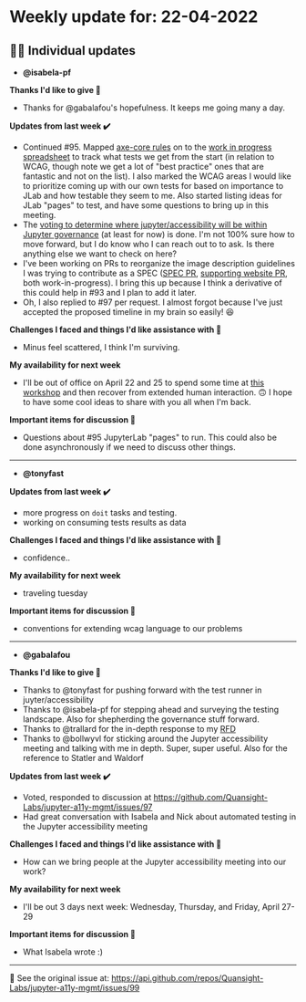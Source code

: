# Weekly update for: 22-04-2022

## :singer: Individual updates

- **@isabela-pf** 

 **Thanks I'd like to give 🙌**
- Thanks for @gabalafou's hopefulness. It keeps me going many a day.

**Updates from last week :heavy_check_mark:**
- Continued #95. Mapped [axe-core rules](https://github.com/dequelabs/axe-core/blob/develop/doc/rule-descriptions.md#best-practices-rules) on to the [work in progress spreadsheet](https://docs.google.com/spreadsheets/d/1mUmZevaEI1HwZQ0uF5Rjhb9mGEJ71RAkjj-Lxr3sLZw/edit?usp=sharing) to track what tests we get from the start (in relation to WCAG, though note we get a lot of "best practice" ones that are fantastic and not on the list). I also marked the WCAG areas I would like to prioritize coming up with our own tests for based on importance to JLab and how testable they seem to me. Also started listing ideas for JLab "pages" to test, and have some questions to bring up in this meeting.
-  The [voting to determine where jupyter/accessibility will be within Jupyter governance](https://github.com/jupyter/accessibility/issues/81) (at least for now) is done. I'm not 100% sure how to move forward, but I do know who I can reach out to to ask. Is there anything else we want to check on here?
- I've been working on PRs to reorganize the image description guidelines I was trying to contribute as a SPEC ([SPEC PR](https://github.com/isabela-pf/specs/pull/2/files), [supporting website PR](https://github.com/isabela-pf/accessibility.scientific-python.org/pull/1/), both work-in-progress). I bring this up because I think a derivative of this could help in #93 and I plan to add it later.
- Oh, I also replied to #97 per request. I almost forgot because I've just accepted the proposed timeline in my brain so easily! 😆 

**Challenges I faced and things I'd like assistance with 🙏**
- Minus feel scattered, I think I'm surviving.

**My availability for next week**
- I'll be out of office on April 22 and 25 to spend some time at [this workshop](https://disabilityjusticeinhci.org/#schedule) and then recover from extended human interaction. 🙃 I hope to have some cool ideas to share with you all when I'm back.

**Important items for discussion 💬**
- Questions about #95 JupyterLab "pages" to run. This could also be done asynchronously if we need to discuss other things. 
---

- **@tonyfast** 

 **Updates from last week :heavy_check_mark:**
- more progress on `doit` tasks and testing.
- working on consuming tests results as data

**Challenges I faced and things I'd like assistance with 🙏**
- confidence..

**My availability for next week**
- traveling tuesday

**Important items for discussion 💬**
- conventions for extending wcag language to our problems 
---

- **@gabalafou** 

 **Thanks I'd like to give 🙌**
- Thanks to @tonyfast for pushing forward with the test runner in juyter/accessibility
- Thanks to @isabela-pf for stepping ahead and surveying the testing landscape. Also for shepherding the governance stuff forward.
- Thanks to @trallard for the in-depth response to my [RFD](https://github.com/Quansight-Labs/jupyter-a11y-mgmt/issues/97)
- Thanks to @bollwyvl for sticking around the Jupyter accessibility meeting and talking with me in depth. Super, super useful. Also for the reference to Statler and Waldorf 

**Updates from last week :heavy_check_mark:**
- Voted, responded to discussion at https://github.com/Quansight-Labs/jupyter-a11y-mgmt/issues/97
- Had great conversation with Isabela and Nick about automated testing in the Jupyter accessibility meeting

**Challenges I faced and things I'd like assistance with 🙏**
- How can we bring people at the Jupyter accessibility meeting into our work?

**My availability for next week**
- I'll be out 3 days next week: Wednesday, Thursday, and Friday, April 27-29

**Important items for discussion 💬**
- What Isabela wrote :)  
---


:link: See the original issue at: <https://api.github.com/repos/Quansight-Labs/jupyter-a11y-mgmt/issues/99>

